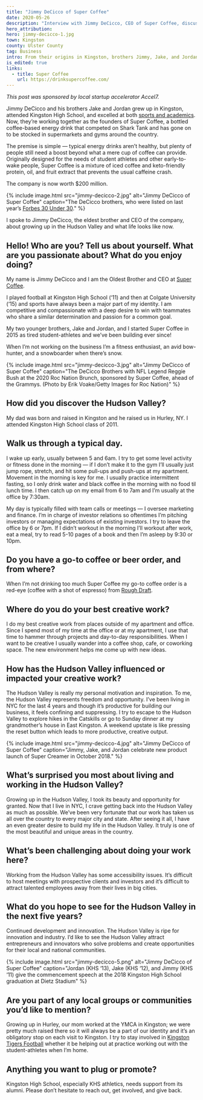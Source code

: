 ```yaml
---
title: "Jimmy DeCicco of Super Coffee"
date: 2020-05-26
description: "Interview with Jimmy DeCicco, CEO of Super Coffee, discussing his Hudson Valley roots and the company's journey to success."
hero_attribution:
hero: jimmy-decicco-1.jpg
town: Kingston
county: Ulster County
tag: Business
intro: From their origins in Kingston, brothers Jimmy, Jake, and Jordan DeCicco have gone on to found Super Coffee, a keto-friendly energy drink that's available in supermarkets and gyms everywhere.
is_edited: true
links:
  - title: Super Coffee
    url: https://drinksupercoffee.com/
---
```


_This post was sponsored by local startup accelerator Accel7._

Jimmy DeCicco and his brothers Jake and Jordan grew up in Kingston, attended Kingston High School, and excelled at both [sports and academics](https://www.recordonline.com/article/20130728/sports/307270340). Now, they’re working together as the founders of Super Coffee, a bottled coffee-based energy drink that competed on Shark Tank and has gone on to be stocked in supermarkets and gyms around the country.

The premise is simple — typical energy drinks aren’t healthy, but plenty of people still need a boost beyond what a mere cup of coffee can provide. Originally designed for the needs of student athletes and other early-to-wake people, Super Coffee is a mixture of iced coffee and keto-friendly protein, oil, and fruit extract that prevents the usual caffeine crash.

The company is now worth $200 million.

{% include image.html src="jimmy-decicco-2.jpg" alt="Jimmy DeCicco of Super Coffee" caption="The DeCicco brothers, who were listed on last year’s <a href='https://www.forbes.com/pictures/5be1a75da7ea43705916322a/kitu-life-jordan-decicco/#6e2e16874e3d'>Forbes 30 Under 30</a>." %}

I spoke to Jimmy DeCicco, the eldest brother and CEO of the company, about growing up in the Hudson Valley and what life looks like now.

## Hello! Who are you? Tell us about yourself. What are you passionate about? What do you enjoy doing?

My name is Jimmy DeCicco and I am the Oldest Brother and CEO at [Super Coffee](https://shop.drinksupercoffee.com/).

I played football at Kingston High School (‘11) and then at Colgate University (‘15) and sports have always been a major part of my identity. I am competitive and compassionate with a deep desire to win with teammates who share a similar determination and passion for a common goal.

My two younger brothers, Jake and Jordan, and I started Super Coffee in 2015 as tired student-athletes and we’ve been building ever since!

When I’m not working on the business I’m a fitness enthusiast, an avid bow-hunter, and a snowboarder when there’s snow.

{% include image.html src="jimmy-decicco-3.jpg" alt="Jimmy DeCicco of Super Coffee" caption="The DeCicco Brothers with NFL Legend Reggie Bush at the 2020 Roc Nation Brunch, sponsored by Super Coffee, ahead of the Grammys. (Photo by Erik Voake/Getty Images for Roc Nation)" %}

## How did you discover the Hudson Valley?

My dad was born and raised in Kingston and he raised us in Hurley, NY. I attended Kingston High School class of 2011.

## Walk us through a typical day.

I wake up early, usually between 5 and 6am. I try to get some level activity or fitness done in the morning — if I don’t make it to the gym I’ll usually just jump rope, stretch, and hit some pull-ups and push-ups at my apartment. Movement in the morning is key for me. I usually practice intermittent fasting, so I only drink water and black coffee in the morning with no food til lunch time. I then catch up on my email from 6 to 7am and I’m usually at the office by 7:30am.

My day is typically filled with team calls or meetings — I oversee marketing and finance. I’m in charge of investor relations so oftentimes I’m pitching investors or managing expectations of existing investors. I try to leave the office by 6 or 7pm. If I didn’t workout in the morning I’ll workout after work, eat a meal, try to read 5-10 pages of a book and then I’m asleep by 9:30 or 10pm.

## Do you have a go-to coffee or beer order, and from where?

When I’m not drinking too much Super Coffee my go-to coffee order is a red-eye (coffee with a shot of espresso) from [Rough Draft](https://www.roughdraftny.com/).

## Where do you do your best creative work?

I do my best creative work from places outside of my apartment and office. Since I spend most of my time at the office or at my apartment, I use that time to hammer through projects and day-to-day responsibilities. When I want to be creative I usually wander into a coffee shop, cafe, or coworking space. The new environment helps me come up with new ideas.

## How has the Hudson Valley influenced or impacted your creative work?

The Hudson Valley is really my personal motivation and inspiration. To me, the Hudson Valley represents freedom and opportunity. I’ve been living in NYC for the last 4 years and though it’s productive for building our business, it feels confining and suppressing. I try to escape to the Hudson Valley to explore hikes in the Catskills or go to Sunday dinner at my grandmother’s house in East Kingston. A weekend upstate is like pressing the reset button which leads to more productive, creative output.

{% include image.html src="jimmy-decicco-4.jpg" alt="Jimmy DeCicco of Super Coffee" caption="Jimmy, Jake, and Jordan celebrate new product launch of Super Creamer in October 2018." %}

## What’s surprised you most about living and working in the Hudson Valley?

Growing up in the Hudson Valley, I took its beauty and opportunity for granted. Now that I live in NYC, I crave getting back into the Hudson Valley as much as possible. We’ve been very fortunate that our work has taken us all over the country to every major city and state. After seeing it all, I have an even greater desire to build my life in the Hudson Valley. It truly is one of the most beautiful and unique areas in the country.

## What’s been challenging about doing your work here?

Working from the Hudson Valley has some accessibility issues. It’s difficult to host meetings with prospective clients and investors and it’s difficult to attract talented employees away from their lives in big cities.

## What do you hope to see for the Hudson Valley in the next five years?

Continued development and innovation. The Hudson Valley is ripe for innovation and industry. I’d like to see the Hudson Valley attract entrepreneurs and innovators who solve problems and create opportunities for their local and national communities.

{% include image.html src="jimmy-decicco-5.png" alt="Jimmy DeCicco of Super Coffee" caption="Jordan (KHS ‘13), Jake (KHS ‘12), and Jimmy (KHS ‘11) give the commencement speech at the 2018 Kingston High School graduation at Dietz Stadium" %}

## Are you part of any local groups or communities you’d like to mention?

Growing up in Hurley, our mom worked at the YMCA in Kingston; we were pretty much raised there so it will always be a part of our identity and it’s an obligatory stop on each visit to Kingston. I try to stay involved in [Kingston Tigers Football](https://www.facebook.com/KingstonTigersFootball/) whether it be helping out at practice working out with the student-athletes when I’m home.

## Anything you want to plug or promote?

Kingston High School, especially KHS athletics, needs support from its alumni. Please don’t hesitate to reach out, get involved, and give back.
